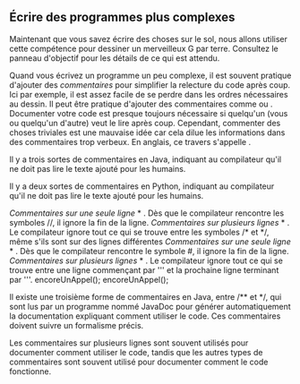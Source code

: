 ## Écrire des programmes plus complexes ##
Maintenant que vous savez écrire des choses sur le sol, nous allons utiliser
cette compétence pour dessiner un merveilleux G par terre. Consultez le
panneau d'objectif pour les détails de ce qui est attendu.

Quand vous écrivez un programme un peu complexe, il est souvent pratique
d'ajouter des *commentaires* pour simplifier la relecture du code après
coup. Ici par exemple, il est assez facile de se perdre dans les ordres
nécessaires au dessin. Il peut être pratique d'ajouter des commentaires
comme ou . Documenter votre code est presque toujours nécessaire
si
quelqu'un (vous ou quelqu'un d'autre) veut le lire après coup. Cependant,
commenter des
choses triviales est une mauvaise idée car cela dilue les informations
dans des commentaires trop verbeux. En anglais, ce travers s'appelle .

Il y a trois sortes de commentaires en Java, indiquant au compilateur qu'il
ne
doit pas lire le texte ajouté pour les humains.

Il y a deux sortes de commentaires en Python, indiquant au compilateur qu'il
ne
doit pas lire le texte ajouté pour les humains.

*Commentaires sur une seule ligne* *    . Dès que le compilateur rencontre
les symboles //, il ignore la fin de la ligne.
*Commentaires sur plusieurs lignes* *    . Le compilateur ignore tout ce qui
se trouve entre les symboles /* et */, même s'ils sont sur des lignes
différentes
*Commentaires sur une seule ligne* *    . Dès que le compilateur rencontre le
symbole #, il ignore la fin de la ligne.
*Commentaires sur plusieurs lignes* *    . Le compilateur ignore tout ce qui
se
trouve entre une ligne commençant par ''' et la prochaine ligne terminant
par '''.
    encoreUnAppel();
    encoreUnAppel();

Il existe une troisième forme de commentaires en Java, entre /** et */, qui
sont lus par un programme nommé JavaDoc pour générer automatiquement la
documentation expliquant comment utiliser le code. Ces commentaires doivent
suivre un formalisme précis.

Les commentaires sur plusieurs lignes sont souvent utilisés pour documenter
comment utiliser le code, tandis que les autres types de commentaires sont
souvent utilisé pour documenter comment le code fonctionne.

